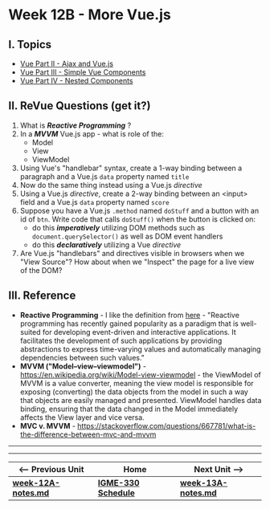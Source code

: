 # Week 12B - More Vue.js

## I. Topics
- [Vue Part II - Ajax and Vue.js](https://github.com/tonethar/IGME-330-Master/blob/master/notes/vue-2.md)
- [Vue Part III - Simple Vue Components](https://github.com/tonethar/IGME-330-Master/blob/master/notes/vue-3.md)
- [Vue Part IV - Nested Components](https://github.com/tonethar/IGME-330-Master/blob/master/notes/vue-4.md)

<a id="review"></a>

## II. ReVue Questions (get it?)
1. What is ***Reactive Programming*** ?
1. In a ***MVVM*** Vue.js app - what is role of the:
    - Model
    - View
    - ViewModel
1. Using Vue's "handlebar" syntax, create a 1-way binding between a paragraph and a Vue.js `data` property named `title`
1. Now do the same thing instead using a Vue.js *directive*
1. Using a Vue.js *directive*, create a 2-way binding between an &lt;input> field and a Vue.js `data` property named `score`
1. Suppose you have a Vue.js `.method` named `doStuff` and a button with an id of `btn`. Write code that calls `doStuff()` when the button is clicked on:
    - do this ***imperatively*** utilizing DOM methods such as `document.querySelector()` as well as DOM event handlers
    - do this ***declaratively*** utilizing a Vue *directive*
1. Are Vue.js "handlebars" and directives visible in browsers when we "View Source"? How about when we "Inspect" the page for a live view of the DOM? 

## III. Reference
- **Reactive Programming** - I like the definition from [here](https://dl.acm.org/citation.cfm?id=2501666) - "Reactive programming has recently gained popularity as a paradigm that is well-suited for developing event-driven and interactive applications. It facilitates the development of such applications by providing abstractions to express time-varying values and automatically managing dependencies between such values."
- **MVVM ("Model–view–viewmodel")** - https://en.wikipedia.org/wiki/Model-view-viewmodel - the ViewModel of MVVM is a value converter, meaning the view model is responsible for exposing (converting) the data objects from the model in such a way that objects are easily managed and presented. ViewModel handles data binding, ensuring that the data changed in the Model immediately affects the View layer and vice versa. 
- **MVC v. MVVM** - https://stackoverflow.com/questions/667781/what-is-the-difference-between-mvc-and-mvvm
<hr><hr>

| <-- Previous Unit | Home | Next Unit -->
| --- | --- | --- 
| [**week-12A-notes.md**](week-12A-notes.md)     |  [**IGME-330 Schedule**](../schedule.md) | [**week-13A-notes.md**](week-13A-notes.md)
